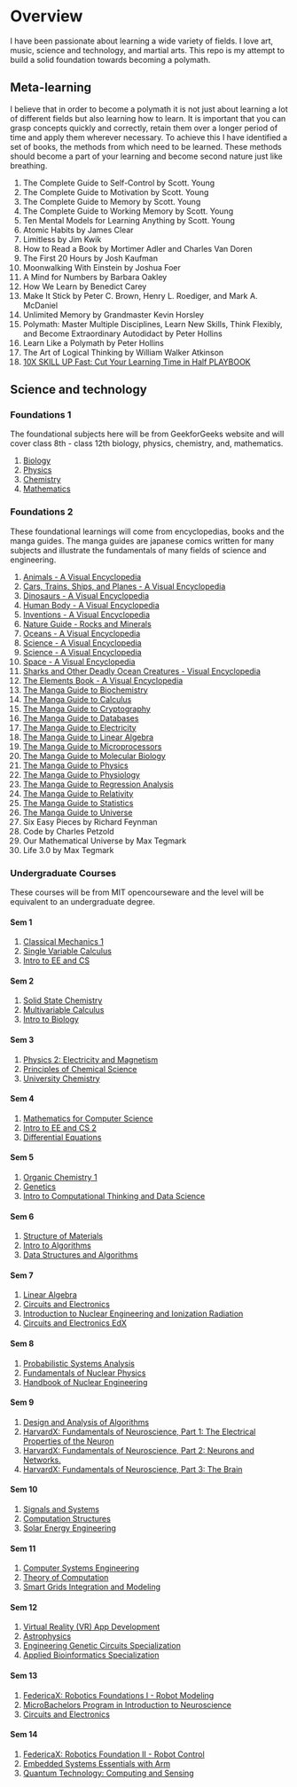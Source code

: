 # Overview

I have been passionate about learning a wide variety of fields. I love art, music, science and technology, and martial arts. This repo is my attempt to build a solid foundation towards becoming a polymath.

## Meta-learning
I believe that in order to become a polymath it is not just about learning a lot of different fields but also learning how to learn. It is important that you can grasp concepts quickly and correctly, retain them over a longer period of time and apply them wherever necessary. To achieve this I have identified a set of books, the methods from which need to be learned. These methods should become a part of your learning and become second nature just like breathing.

1. The Complete Guide to Self-Control by Scott. Young
2. The Complete Guide to Motivation by Scott. Young
3. The Complete Guide to Memory by Scott. Young
4. The Complete Guide to Working Memory by Scott. Young
5. Ten Mental Models for Learning Anything by Scott. Young
6. Atomic Habits by James Clear
7. Limitless by Jim Kwik
8. How to Read a Book by Mortimer Adler and Charles Van Doren
9. The First 20 Hours by Josh Kaufman
10. Moonwalking With Einstein by Joshua Foer
11. A Mind for Numbers by Barbara Oakley
12. How We Learn by Benedict Carey
13. Make It Stick by Peter C. Brown, Henry L. Roediger, and Mark A. McDaniel
14. Unlimited Memory by Grandmaster Kevin Horsley
15. Polymath: Master Multiple Disciplines, Learn New Skills, Think Flexibly, and Become Extraordinary Autodidact by Peter Hollins
16. Learn Like a Polymath by Peter Hollins
17. The Art of Logical Thinking by William Walker Atkinson
18. [10X SKILL UP Fast: Cut Your Learning Time in Half PLAYBOOK](https://www.udemy.com/course/eight-learning-styles/?couponCode=ST13MT80425G3)


## Science and technology
### Foundations 1
The foundational subjects here will be from GeekforGeeks website and will cover class 8th - class 12th biology, physics, chemistry, and, mathematics.

1. [Biology](https://www.geeksforgeeks.org/biology/?ref=footer&_gl=1*1uiv2e9*_up*MQ..*_gs*MQ..&gclid=CjwKCAjwzMi_BhACEiwAX4YZUNVCTWlUAS905JxqJdFS8eE9iVMNcsSQkwV_KbmjcNn1rjIJzLIzWBoCM9EQAvD_BwE)
2. [Physics](https://www.geeksforgeeks.org/physics/?ref=footer&_gl=1*yfma5i*_up*MQ..*_gs*MQ..&gclid=CjwKCAjwzMi_BhACEiwAX4YZUNVCTWlUAS905JxqJdFS8eE9iVMNcsSQkwV_KbmjcNn1rjIJzLIzWBoCM9EQAvD_BwE)
3. [Chemistry](https://www.geeksforgeeks.org/chemistry/?ref=footer&_gl=1*yfma5i*_up*MQ..*_gs*MQ..&gclid=CjwKCAjwzMi_BhACEiwAX4YZUNVCTWlUAS905JxqJdFS8eE9iVMNcsSQkwV_KbmjcNn1rjIJzLIzWBoCM9EQAvD_BwE)
4. [Mathematics](https://www.geeksforgeeks.org/maths/?ref=footer&_gl=1*yfma5i*_up*MQ..*_gs*MQ..&gclid=CjwKCAjwzMi_BhACEiwAX4YZUNVCTWlUAS905JxqJdFS8eE9iVMNcsSQkwV_KbmjcNn1rjIJzLIzWBoCM9EQAvD_BwE)

### Foundations 2
These foundational learnings will come from encyclopedias, books and the manga guides. The manga guides are japanese comics written for many subjects and illustrate the fundamentals of many fields of science and engineering.

1. [Animals - A Visual Encyclopedia](https://drive.google.com/file/d/1Vb3oVMjD87yn-RRa0VCnfIJ8twAm-rME/view?usp=drive_link)
2. [Cars, Trains, Ships, and Planes - A Visual Encyclopedia](https://drive.google.com/file/d/1jNZB2lW8CGqLk2NGP-odGhF96u2iMguG/view?usp=sharing)
3. [Dinosaurs - A Visual Encyclopedia](https://drive.google.com/file/d/1T774EBs3nIY0JZnDknAEZ4s86-4PNTcY/view?usp=sharing)
4. [Human Body - A Visual Encyclopedia](https://drive.google.com/file/d/15Rk5hlMzVx-qdfrRjWHl8r-23KrmsS1r/view?usp=sharing)
5. [Inventions - A Visual Encyclopedia](https://drive.google.com/file/d/1WwUXWPAvDEZQZVG1Cw1tghQN_56902Zg/view?usp=sharing)
6. [Nature Guide - Rocks and Minerals](https://drive.google.com/file/d/1LDb6g73aDpCnWK9UQ1bnIYFTLp1PiwqO/view?usp=sharing)
7. [Oceans - A Visual Encyclopedia](https://drive.google.com/file/d/1tiHrpQkk8bzTvDXUZWneuNoy8BmuOSal/view?usp=sharing)
8. [Science - A Visual Encyclopedia](https://drive.google.com/file/d/1MhOcujluR3oW1nhya-XZJw2zi36lwqky/view?usp=sharing)
9. [Science - A Visual Encyclopedia](https://drive.google.com/file/d/19IXdqPuogWSoHuU-3AFI48DKFgQOPWHu/view?usp=sharing)
10. [Space - A Visual Encyclopedia](https://drive.google.com/file/d/13DVO2sHClfpDvqJfHsaM8uBewJHq-kZ2/view?usp=sharing)
11. [Sharks and Other Deadly Ocean Creatures -  Visual Encyclopedia](https://drive.google.com/file/d/16NRoF-raI10AngW3UKgTe2rUKZ8-PqQr/view?usp=sharing)
12. [The Elements Book - A Visual Encyclopedia](https://drive.google.com/file/d/1MODvbSLCYfl5tCx7BQrDHMbY4JeKFTdK/view?usp=sharing)
14. [The Manga Guide to Biochemistry](https://drive.google.com/file/d/1CVB43LS9FBLpdN8QwfiuIIiEf2g18pNm/view?usp=sharing)
15. [The Manga Guide to Calculus](https://drive.google.com/file/d/1OvfuMmH5LaA5cQcZCeIFSrW01paZmg2z/view?usp=sharing)
16. [The Manga Guide to Cryptography](https://drive.google.com/file/d/1ytshyKr5ADRHd02N0IqkFGfETukqlOBN/view?usp=sharing)
17. [The Manga Guide to Databases](https://drive.google.com/file/d/1X-QlFQwi7PSqGT857k_lJY-b_j2itdx-/view?usp=sharing)
18. [The Manga Guide to Electricity](https://drive.google.com/file/d/1ZfnOUo9C3ewKT6g5bl2xwxUahFzsAc8A/view?usp=sharing)
19. [The Manga Guide to Linear Algebra](https://drive.google.com/file/d/19bczL99HpRX03DF5TIF5_ARZWaOQpCJA/view?usp=sharing)
20. [The Manga Guide to Microprocessors](https://drive.google.com/file/d/1iDS-yJ2YoxqbFwCM3aYQ9iR1ZLctuXjC/view?usp=sharing)
21. [The Manga Guide to Molecular Biology](https://drive.google.com/file/d/1X15ghWiHVoZyb4epa7EkyZn1wbCRnRoR/view?usp=sharing)
22. [The Manga Guide to Physics](https://drive.google.com/file/d/1FMB4E8UtoZm8HGVMhx6QPsfx2CmTIZFe/view?usp=sharing)
23. [The Manga Guide to Physiology](https://drive.google.com/file/d/15B-IDpmPqEyQVCJgJzE17U--d-h9faZx/view?usp=sharing)
24. [The Manga Guide to Regression Analysis](https://drive.google.com/file/d/1_kpWUfzZ5EBAX8yJNbk6XKliQ7anCTCi/view?usp=sharing)
25. [The Manga Guide to Relativity](https://drive.google.com/file/d/1g31SKorSlQHH11rAvwEkxZM4JWUr_7IP/view?usp=sharing)
26. [The Manga Guide to Statistics](https://drive.google.com/file/d/1UU5RVcR6MZ-PJBEFyCO-B0_1-C_940fk/view?usp=sharing)
27. [The Manga Guide to Universe](https://drive.google.com/file/d/1jdO_30EQLyJjmCdoWss_7IJqdYOFNoc5/view?usp=sharing)
28. Six Easy Pieces by Richard Feynman
29. Code by Charles Petzold
30. Our Mathematical Universe by Max Tegmark
31. Life 3.0 by Max Tegmark

### Undergraduate Courses
These courses will be from MIT opencourseware and the level will be equivalent to an undergraduate degree.

#### Sem 1
1. [Classical Mechanics 1](https://ocw.mit.edu/courses/8-01sc-classical-mechanics-fall-2016/pages/syllabus/)
2. [Single Variable Calculus]()
3. [Intro to EE and CS](https://ocw.mit.edu/courses/6-01sc-introduction-to-electrical-engineering-and-computer-science-i-spring-2011/pages/syllabus/)

#### Sem 2
1. [Solid State Chemistry](https://ocw.mit.edu/courses/3-091sc-introduction-to-solid-state-chemistry-fall-2010/pages/organic-materials/28-polymers-structure-composition/)
2. [Multivariable Calculus](https://ocw.mit.edu/courses/18-02sc-multivariable-calculus-fall-2010/pages/syllabus/)
3. [Intro to Biology](https://ocw.mit.edu/courses/7-012-introduction-to-biology-fall-2004/)

#### Sem 3
1. [Physics 2: Electricity and Magnetism](https://ocw.mit.edu/courses/8-02t-electricity-and-magnetism-spring-2005/pages/syllabus/)
2. [Principles of Chemical Science](https://ocw.mit.edu/courses/5-111sc-principles-of-chemical-science-fall-2014/pages/syllabus/)
3. [University Chemistry](https://www.edx.org/bachelors/microbachelors/harvardx-university-chemistry?index=product&queryId=77a9ccb23a580e4eb34345cf29a76a5c&position=1)

#### Sem 4
1. [Mathematics for Computer Science](https://ocw.mit.edu/courses/6-042j-mathematics-for-computer-science-fall-2010/)
2. [Intro to EE and CS 2](https://ocw.mit.edu/courses/6-02-introduction-to-eecs-ii-digital-communication-systems-fall-2012/video_galleries/lecture-videos/)
3. [Differential Equations](https://ocw.mit.edu/courses/18-03-differential-equations-spring-2010/video_galleries/video-lectures/)

#### Sem 5
1. [Organic Chemistry 1](https://drive.google.com/file/d/1wXNlxBe6USaKVBJiKebyxR7VLuOEZkSX/view?usp=sharing)
2. [Genetics](https://www.edx.org/learn/genetics/massachusetts-institute-of-technology-genetics-the-fundamentals?index=product&queryId=808252ef23caf379caa00b67e68781ce&position=1)
3. [Intro to Computational Thinking and Data Science](https://ocw.mit.edu/courses/6-0002-introduction-to-computational-thinking-and-data-science-fall-2016/pages/syllabus/)

#### Sem 6
1. [Structure of Materials](https://ocw.mit.edu/courses/3-012sx-structure-of-materials-spring-2019/)
2. [Intro to Algorithms](https://ocw.mit.edu/courses/6-006-introduction-to-algorithms-spring-2020/)
3. [Data Structures and Algorithms](https://www.coursera.org/specializations/data-structures-algorithms)

#### Sem 7
1. [Linear Algebra](https://ocw.mit.edu/courses/18-06sc-linear-algebra-fall-2011/pages/syllabus/)
2. [Circuits and Electronics](https://ocw.mit.edu/courses/6-002-circuits-and-electronics-spring-2007/)
3. [Introduction to Nuclear Engineering and Ionization Radiation](http://ocw.mit.edu/courses/22-01-introduction-to-nuclear-engineering-and-ionizing-radiation-fall-2016/video_galleries/lecture-videos/)
4. [Circuits and Electronics EdX](https://www.edx.org/xseries/mitx-circuits-and-electronics?index=product&queryId=d63e86556ead520b66d93fda48b65ff2&position=8)

#### Sem 8
1. [Probabilistic Systems Analysis](https://ocw.mit.edu/courses/6-041-probabilistic-systems-analysis-and-applied-probability-fall-2010/video_galleries/video-lectures/)
2. [Fundamentals of Nuclear Physics](https://drive.google.com/file/d/13wySkV_tfejD-Ic0y4CVhtQFP7Esqyf_/view?usp=sharing)
3. [Handbook of Nuclear Engineering](https://drive.google.com/file/d/1p7m7zR_BrO2hm5PvB7D6VtksDp1ZvWdj/view?usp=sharing)

#### Sem 9
1. [Design and Analysis of Algorithms](https://ocw.mit.edu/courses/6-046j-design-and-analysis-of-algorithms-spring-2015/)
2. [HarvardX: Fundamentals of Neuroscience, Part 1: The Electrical Properties of the Neuron](https://www.edx.org/learn/neuroscience/harvard-university-fundamentals-of-neuroscience-part-1-the-electrical-properties-of-the-neuron)
3. [HarvardX: Fundamentals of Neuroscience, Part 2: Neurons and Networks.](https://www.edx.org/learn/neuroscience/harvard-university-fundamentals-of-neuroscience-part-2-neurons-and-networks)
4. [HarvardX: Fundamentals of Neuroscience, Part 3: The Brain](https://www.edx.org/learn/neuroscience/harvard-university-fundamentals-of-neuroscience-part-3-the-brain)

#### Sem 10
1. [Signals and Systems](https://ocw.mit.edu/courses/6-003-signals-and-systems-fall-2011/)
2. [Computation Structures](https://ocw.mit.edu/courses/6-004-computation-structures-spring-2017/pages/syllabus/)
3. [Solar Energy Engineering](https://www.edx.org/masters/micromasters/delftx-solar-energy-engineering)

#### Sem 11
1. [Computer Systems Engineering](https://ocw.mit.edu/courses/6-033-computer-system-engineering-spring-2018/pages/syllabus/)
2. [Theory of Computation](https://ocw.mit.edu/courses/18-404j-theory-of-computation-fall-2020/https://ocw.mit.edu/courses/18-404j-theory-of-computation-fall-2020/)
3. [Smart Grids Integration and Modeling](https://www.edx.org/certificates/professional-certificate/delftx-smart-grids-integration-and-modeling?index=product&queryId=f499c2d47acd4e99e62cec4316074af4&position=58)

#### Sem 12
1. [Virtual Reality (VR) App Development](https://www.edx.org/certificates/professional-certificate/ucsandiegox-virtual-reality-app-development?index=product&queryId=20d5d8b218f3079d8d57ada631fad739&position=9)
2. [Astrophysics](https://www.edx.org/xseries/australian-national-university-astrophysics)
3. [Engineering Genetic Circuits Specialization](https://www.coursera.org/specializations/engineering-genetic-circuits)
4. [Applied Bioinformatics Specialization](https://www.coursera.org/specializations/applied-bioinformatics)

#### Sem 13
1. [FedericaX: Robotics Foundations I - Robot Modeling](https://www.edx.org/learn/robotics/universita-degli-studi-di-napoli-federico-ii-robotics-foundations-i-robot-modeling?index=product&queryId=99d017147631efec3d0c1f629463e71b&position=5)
2. [MicroBachelors Program in Introduction to Neuroscience](https://www.edx.org/bachelors/microbachelors/harvardx-introduction-to-neuroscience?index=product&queryId=4d655590c9138f6adeb94bca22a60b2a&position=16)
3. [Circuits and Electronics](https://www.edx.org/xseries/mitx-circuits-and-electronics)

#### Sem 14
1. [FedericaX: Robotics Foundation II - Robot Control](https://www.edx.org/learn/robotics/universita-degli-studi-di-napoli-federico-ii-robotics-foundation-ii-robot-control?index=product&queryId=99d017147631efec3d0c1f629463e71b&position=6)
2. [Embedded Systems Essentials with Arm](https://www.edx.org/certificates/professional-certificate/armeducationx-embedded-systems-essentials?index=product&queryId=8be62b44cf80a34775428c352f37b37c&position=16)
3. [Quantum Technology: Computing and Sensing](https://www.edx.org/masters/micromasters/purduex-quantum-technology-computing-and-sensin)